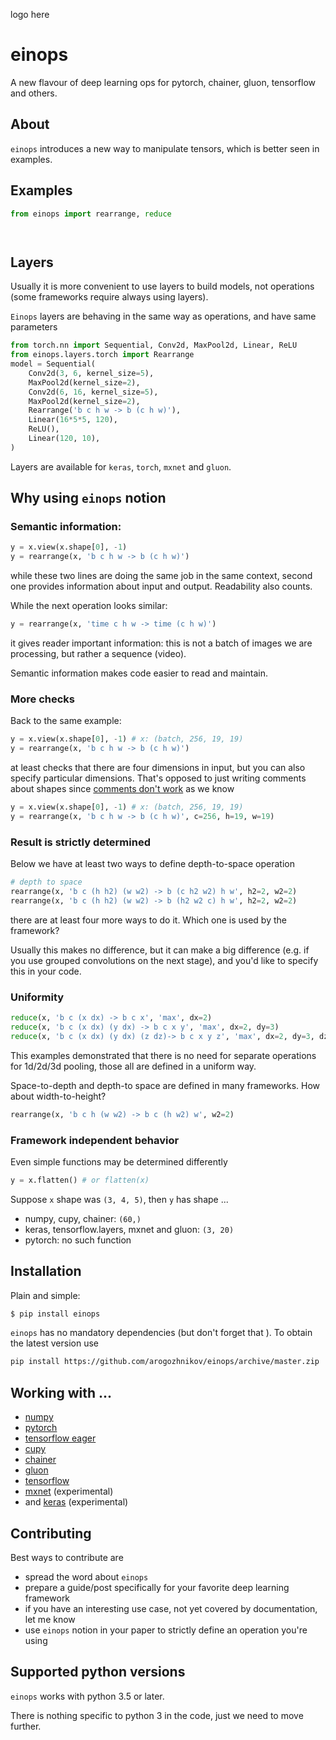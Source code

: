 logo here

# einops

A new flavour of deep learning ops for pytorch, chainer, gluon, tensorflow and others.

## About

`einops` introduces a new way to manipulate tensors, which is better seen in examples.



## Examples

```python
from einops import rearrange, reduce




```


## Layers

Usually it is more convenient to use layers to build models, not operations 
(some frameworks require always using layers).

`Einops` layers are behaving in the same way as operations, and have same parameters

```python
from torch.nn import Sequential, Conv2d, MaxPool2d, Linear, ReLU
from einops.layers.torch import Rearrange
model = Sequential(
    Conv2d(3, 6, kernel_size=5),
    MaxPool2d(kernel_size=2),
    Conv2d(6, 16, kernel_size=5),
    MaxPool2d(kernel_size=2),
    Rearrange('b c h w -> b (c h w)'),
    Linear(16*5*5, 120), 
    ReLU(),
    Linear(120, 10), 
)
```

Layers are available for `keras`, `torch`, `mxnet` and `gluon`. 

## Why using `einops` notion


### Semantic information:

```python
y = x.view(x.shape[0], -1)
y = rearrange(x, 'b c h w -> b (c h w)')
```
while these two lines are doing the same job in the same context,
second one provides information about input and output.
Readability also counts.

While the next operation looks similar:
```python
y = rearrange(x, 'time c h w -> time (c h w)')
```
it gives reader important information: 
this is not a batch of images we are processing, but rather a sequence (video). 

Semantic information makes code easier to read and maintain. 

### More checks

Back to the same example:
```python
y = x.view(x.shape[0], -1) # x: (batch, 256, 19, 19)
y = rearrange(x, 'b c h w -> b (c h w)')
```
at least checks that there are four dimensions in input, 
but you can also specify particular dimensions. 
That's opposed to just writing comments about shapes since 
[comments don't work](https://medium.freecodecamp.org/code-comments-the-good-the-bad-and-the-ugly-be9cc65fbf83)
as we know   
```python
y = x.view(x.shape[0], -1) # x: (batch, 256, 19, 19)
y = rearrange(x, 'b c h w -> b (c h w)', c=256, h=19, w=19)
```

### Result is strictly determined

Below we have at least two ways to define depth-to-space operation
```python
# depth to space
rearrange(x, 'b c (h h2) (w w2) -> b (c h2 w2) h w', h2=2, w2=2)
rearrange(x, 'b c (h h2) (w w2) -> b (h2 w2 c) h w', h2=2, w2=2)
```
there are at least four more ways to do it. Which one is used by the framework?

Usually this makes no difference, but it can make a big difference 
(e.g. if you use grouped convolutions on the next stage), and you'd 
like to specify this in your code.

<!-- TODO same with 1d elements -->

### Uniformity

```python
reduce(x, 'b c (x dx) -> b c x', 'max', dx=2)
reduce(x, 'b c (x dx) (y dx) -> b c x y', 'max', dx=2, dy=3)
reduce(x, 'b c (x dx) (y dx) (z dz)-> b c x y z', 'max', dx=2, dy=3, dz=4)
```
This examples demonstrated that there is no need for separate operations for 1d/2d/3d pooling, 
those all are defined in a uniform way. 


Space-to-depth and depth-to space are defined in many frameworks. How about width-to-height?
```python
rearrange(x, 'b c h (w w2) -> b c (h w2) w', w2=2)
```

### Framework independent behavior

Even simple functions may be determined differently

```python
y = x.flatten() # or flatten(x)
```

Suppose `x` shape was `(3, 4, 5)`, then `y` has shape ...
- numpy, cupy, chainer: `(60,)`
- keras, tensorflow.layers, mxnet and gluon: `(3, 20)`
- pytorch: no such function


## Installation

Plain and simple:

```bash
$ pip install einops
```

`einops` has no mandatory dependencies (but don't forget that ). 
To obtain the latest version use 
```bash
pip install https://github.com/arogozhnikov/einops/archive/master.zip
```


## Working with ...

- [numpy](http://www.numpy.org/)
- [pytorch](https://pytorch.org/)
- [tensorflow eager](https://www.tensorflow.org/guide/eager)
- [cupy](https://cupy.chainer.org/)
- [chainer](https://chainer.org/)
- [gluon](https://mxnet.apache.org/)
- [tensorflow](https://www.tensorflow.org/)
- [mxnet](https://gluon.mxnet.io/) (experimental)
- and [keras](https://keras.io/) (experimental)

## Contributing 

Best ways to contribute are

- spread the word about `einops`
- prepare a guide/post specifically for your favorite deep learning framework
- if you have an interesting use case, not yet covered by documentation, let me know
- use `einops` notion in your paper to strictly define an operation you're using

## Supported python versions

`einops` works with python 3.5 or later. 

There is nothing specific to python 3 in the code, just we need to move further.
